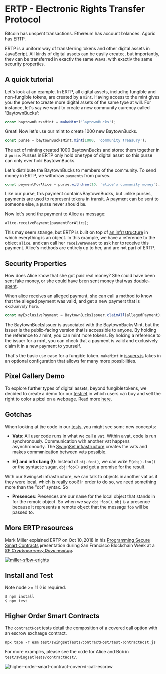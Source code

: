 # ERTP - Electronic Rights Transfer Protocol

Bitcoin has unspent transactions. Ethereum has account balances. Agoric
has ERTP. 

ERTP is a uniform way of transferring tokens and other digital
assets in JavaScript. All kinds of digital assets can be easily
created, but importantly, they can be transferred in exactly the same
ways, with exactly the same security properties. 

## A quick tutorial

Let's look at an example. In ERTP, all digital assets, including fungible and
non-fungible tokens, are created by a `mint`. Having access to the mint
gives you the power to create more digital assets of the same type at
will. For instance, let's say we want to create a new community
currency called 'BaytownBucks':

```js
const baytownBucksMint = makeMint('BaytownBucks');
```

Great! Now let's use our mint to create 1000 new BaytownBucks.

```js
const purse = baytownBucksMint.mint(1000, 'community treasury');
```

The act of minting created 1000 BaytownBucks and stored them together in a
`purse`. Purses in ERTP only hold one type of digital asset, so this
purse can only ever hold BaytownBucks.

Let's distribute the BaytownBucks to members of the community. To send
money in ERTP, we withdraw `payments` from purses. 

```js
const paymentForAlice = purse.withdraw(10, `alice's community money`);
```

Like our purse, this payment contains BaytownBucks, but unlike purses,
payments are used to represent tokens in transit. A payment can be
sent to someone else, a purse never should be. 

Now let's send the payment to Alice as message:

```
alice.receivePayment(paymentForAlice);
```

This may seem strange, but ERTP is built on top of [an
infrastructure](https://github.com/Agoric/SwingSet) in which
everything is an object. In this example, we have a reference to the
object `alice`, and can call her `receivePayment` to ask her to
receive this payment. Alice's methods are entirely up to her, and are
not part of ERTP.

## Security Properties

How does Alice know that she got paid real money? She could have been
sent fake money, or she could have been sent money that was
[double-spent](https://en.wikipedia.org/wiki/Double-spending). 

When alice receives an alleged payment, she can call a method to know
that the alleged payment was valid, and get a new payment that is
exclusively hers:

```js
const myExclusivePayment = BaytownBucksIssuer.claimAll(allegedPayment);
```

The BaytownBucksIssuer is associated with the BaytownBucksMint, but
the issuer is the public-facing version that is accessible to anyone.
By holding the reference to a mint, you can mint more tokens. By
holding a reference to the issuer for a mint, you can check that a
payment is valid and exclusively claim it in a new payment to yourself. 

That's the basic use case for a fungible token. `makeMint` in
[issuers.js](core/issuers.js) takes
in an optional configuration that allows for many more possibilities. 

## Pixel Gallery Demo

To explore further types of digital assets, beyond fungible tokens, we
decided to create a demo for our
[testnet](https://github.com/Agoric/cosmic-swingset) in which users
can buy and sell the right to color a pixel on a webpage. Read more
[here](/GALLERY-README.md).

## Gotchas

When looking at the code in our [tests](test), you might see some new
concepts:

* __Vats__: All user code runs in what we call a `vat`. Within a vat,
  code is run synchronously. Communication with another vat happens
  asynchronously. The [SwingSet
  infrastructure](https://github.com/Agoric/SwingSet) creates the vats
  and makes communication between vats possible. 

* __E() and infix bang (!)__: Instead of `obj.foo()`, we can write
  `E(obj).foo()` or the syntactic sugar, `obj!foo()` and get a promise
  for the result.

With our Swingset infrastructure, we can
  talk to objects in another vat as if they were local, which is
  really cool! In order to do so, we need something more than the
  "dot" syntax. So 

* __Presences__: Presences are our name for the local object that
  stands in for the remote object. So when we say `obj!foo()`, `obj`
  is a presence because it represents a remote object that the message
  `foo` will be passed to.

## More ERTP resources

Mark Miller explained ERTP on Oct 10, 2018 in his [Programming Secure Smart Contracts][watch] presentation
during San Francisco Blockchain Week at a
[SF Cryptocurrency Devs meetup](https://www.meetup.com/SF-Cryptocurrency-Devs/events/253457222/).

[![miller-sfbw-erights](https://user-images.githubusercontent.com/150986/59150095-b8a65200-89e3-11e9-9b5d-43a9be8a3c90.png)][watch]

## Install and Test

Note node >= 11.0 is required.

```
$ npm install
$ npm test
```

## Higher Order Smart Contracts

The `contractHost` tests detail the composition of a covered call option
with an escrow exchange contract.

```
npx tape -r esm test/swingsetTests/contractHost/test-contractHost.js
```

For more examples, please see the code for Alice and Bob in `test/swingsetTests/contractHost/`. 

![higher-order-smart-contract-covered-call-escrow](https://user-images.githubusercontent.com/150986/59150181-f3f55080-89e4-11e9-8046-fcb9c10831b1.png)

[watch]: https://www.youtube.com/watch?v=YXUqfgdDbr8
